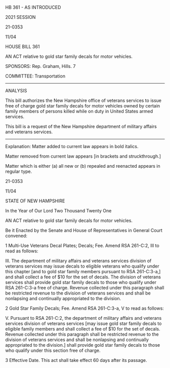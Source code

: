  HB 361 - AS INTRODUCED

 

 

2021 SESSION

 21-0353

 11/04

 

HOUSE BILL 361

 

AN ACT relative to gold star family decals for motor vehicles.

 

SPONSORS: Rep. Graham, Hills. 7

 

COMMITTEE: Transportation

 

-----------------------------------------------------------------

 

ANALYSIS

 

 This bill authorizes the New Hampshire office of veterans services to issue free of charge gold star family decals for motor vehicles owned by certain family members of persons killed while on duty in United States armed services.

 

 This bill is a request of the New Hampshire department of military affairs and veterans services.

 

- - - - - - - - - - - - - - - - - - - - - - - - - - - - - - - - - - - - - - - - - - - - - - - - - - - - - - - - - - - - - - - - - - - - - - - - - - - 

 

Explanation: Matter added to current law appears in bold italics.

 Matter removed from current law appears [in brackets and struckthrough.]

 Matter which is either (a) all new or (b) repealed and reenacted appears in regular type.

 21-0353

 11/04

 

STATE OF NEW HAMPSHIRE

 

In the Year of Our Lord Two Thousand Twenty One

 

AN ACT relative to gold star family decals for motor vehicles.

 

Be it Enacted by the Senate and House of Representatives in General Court convened:

 

 1 Multi-Use Veterans Decal Plates; Decals; Fee. Amend RSA 261-C:2, III to read as follows:

 III. The department of military affairs and veterans services division of veterans services may issue decals to eligible veterans who qualify under this chapter [and to gold star family members pursuant to RSA 261-C:3-a,] and shall collect a fee of $10 for the set of decals. The division of veterans services shall provide gold star family decals to those who qualify under RSA 261-C:3-a free of charge. Revenue collected under this paragraph shall be restricted revenue to the division of veterans services and shall be nonlapsing and continually appropriated to the division. 

 2 Gold Star Family Decals; Fee. Amend RSA 261-C:3-a, V to read as follows:

 V. Pursuant to RSA 261-C:2, the department of military affairs and veterans services division of veterans services [may issue gold star family decals to eligible family members and shall collect a fee of $10 for the set of decals. Revenue collected under this paragraph shall be restricted revenue to the division of veterans services and shall be nonlapsing and continually appropriated to the division.] shall provide gold star family decals to those who qualify under this section free of charge.

 3 Effective Date. This act shall take effect 60 days after its passage.

